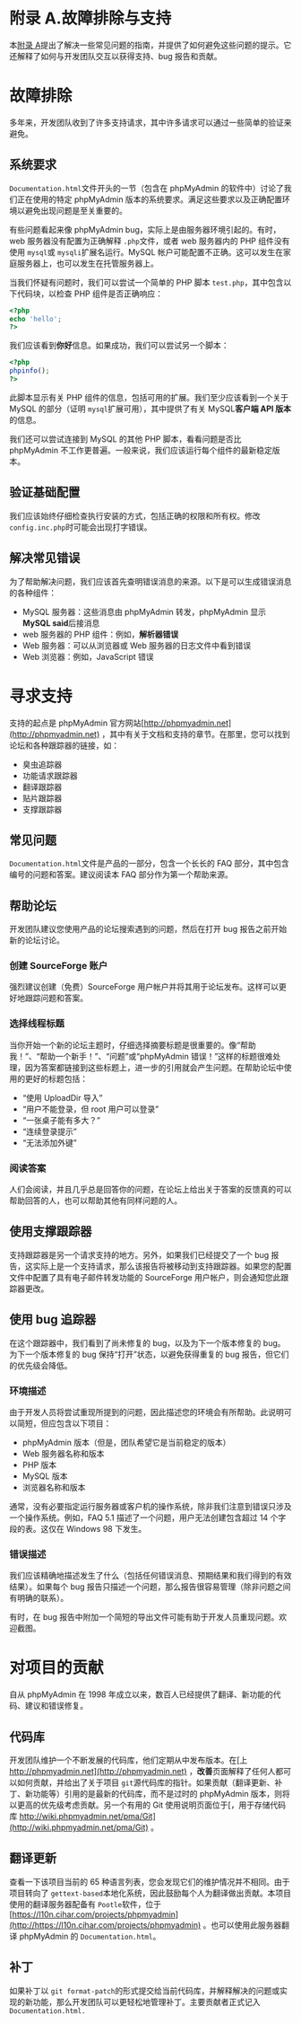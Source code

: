 # 附录 A.故障排除与支持

本[附录 A](20.html "Appendix A. Troubleshooting and Support")提出了解决一些常见问题的指南，并提供了如何避免这些问题的提示。它还解释了如何与开发团队交互以获得支持、bug 报告和贡献。

# 故障排除

多年来，开发团队收到了许多支持请求，其中许多请求可以通过一些简单的验证来避免。

## 系统要求

`Documentation.html`文件开头的一节（包含在 phpMyAdmin 的软件中）讨论了我们正在使用的特定 phpMyAdmin 版本的系统要求。满足这些要求以及正确配置环境以避免出现问题是至关重要的。

有些问题看起来像 phpMyAdmin bug，实际上是由服务器环境引起的。有时，web 服务器没有配置为正确解释 `.php`文件，或者 web 服务器内的 PHP 组件没有使用 `mysql`或 `mysqli`扩展名运行。MySQL 帐户可能配置不正确。这可以发生在家庭服务器上，也可以发生在托管服务器上。

当我们怀疑有问题时，我们可以尝试一个简单的 PHP 脚本 `test.php`，其中包含以下代码块，以检查 PHP 组件是否正确响应：

```php
<?php
echo 'hello';
?>

```

我们应该看到**你好**信息。如果成功，我们可以尝试另一个脚本：

```php
<?php
phpinfo();
?>

```

此脚本显示有关 PHP 组件的信息，包括可用的扩展。我们至少应该看到一个关于 MySQL 的部分（证明 `mysql`扩展可用），其中提供了有关 MySQL**客户端 API 版本**的信息。

我们还可以尝试连接到 MySQL 的其他 PHP 脚本，看看问题是否比 phpMyAdmin 不工作更普遍。一般来说，我们应该运行每个组件的最新稳定版本。

## 验证基础配置

我们应该始终仔细检查执行安装的方式，包括正确的权限和所有权。修改 `config.inc.php`时可能会出现打字错误。

## 解决常见错误

为了帮助解决问题，我们应该首先查明错误消息的来源。以下是可以生成错误消息的各种组件：

*   MySQL 服务器：这些消息由 phpMyAdmin 转发，phpMyAdmin 显示**MySQL said**后接消息
*   web 服务器的 PHP 组件：例如，**解析器错误**
*   Web 服务器：可以从浏览器或 Web 服务器的日志文件中看到错误
*   Web 浏览器：例如，JavaScript 错误

# 寻求支持

支持的起点是 phpMyAdmin 官方网站[http://phpmyadmin.net](http://phpmyadmin.net) ，其中有关于文档和支持的章节。在那里，您可以找到论坛和各种跟踪器的链接，如：

*   臭虫追踪器
*   功能请求跟踪器
*   翻译跟踪器
*   贴片跟踪器
*   支撑跟踪器

## 常见问题

`Documentation.html`文件是产品的一部分，包含一个长长的 FAQ 部分，其中包含编号的问题和答案。建议阅读本 FAQ 部分作为第一个帮助来源。

## 帮助论坛

开发团队建议您使用产品的论坛搜索遇到的问题，然后在打开 bug 报告之前开始新的论坛讨论。

### 创建 SourceForge 账户

强烈建议创建（免费）SourceForge 用户帐户并将其用于论坛发布。这样可以更好地跟踪问题和答案。

### 选择线程标题

当你开始一个新的论坛主题时，仔细选择摘要标题是很重要的。像“帮助我！”、“帮助一个新手！”、“问题”或“phpMyAdmin 错误！”这样的标题很难处理，因为答案都链接到这些标题上，进一步的引用就会产生问题。在帮助论坛中使用的更好的标题包括：

*   “使用 UploadDir 导入”
*   “用户不能登录，但 root 用户可以登录”
*   “一张桌子能有多大？”
*   “连续登录提示”
*   “无法添加外键”

### 阅读答案

人们会阅读，并且几乎总是回答你的问题，在论坛上给出关于答案的反馈真的可以帮助回答的人，也可以帮助其他有同样问题的人。

## 使用支撑跟踪器

支持跟踪器是另一个请求支持的地方。另外，如果我们已经提交了一个 bug 报告，这实际上是一个支持请求，那么该报告将被移动到支持跟踪器。如果您的配置文件中配置了具有电子邮件转发功能的 SourceForge 用户帐户，则会通知您此跟踪器更改。

## 使用 bug 追踪器

在这个跟踪器中，我们看到了尚未修复的 bug，以及为下一个版本修复的 bug。为下一个版本修复的 bug 保持“打开”状态，以避免获得重复的 bug 报告，但它们的优先级会降低。

### 环境描述

由于开发人员将尝试重现所提到的问题，因此描述您的环境会有所帮助。此说明可以简短，但应包含以下项目：

*   phpMyAdmin 版本（但是，团队希望它是当前稳定的版本）
*   Web 服务器名称和版本
*   PHP 版本
*   MySQL 版本
*   浏览器名称和版本

通常，没有必要指定运行服务器或客户机的操作系统，除非我们注意到错误只涉及一个操作系统。例如，FAQ 5.1 描述了一个问题，用户无法创建包含超过 14 个字段的表。这仅在 Windows 98 下发生。

### 错误描述

我们应该精确地描述发生了什么（包括任何错误消息、预期结果和我们得到的有效结果）。如果每个 bug 报告只描述一个问题，那么报告很容易管理（除非问题之间有明确的联系）。

有时，在 bug 报告中附加一个简短的导出文件可能有助于开发人员重现问题。欢迎截图。

# 对项目的贡献

自从 phpMyAdmin 在 1998 年成立以来，数百人已经提供了翻译、新功能的代码、建议和错误修复。

## 代码库

开发团队维护一个不断发展的代码库，他们定期从中发布版本。在[上 http://phpmyadmin.net](http://phpmyadmin.net) ，**改善**页面解释了任何人都可以如何贡献，并给出了关于项目 `git`源代码库的指针。如果贡献（翻译更新、补丁、新功能等）引用的是最新的代码库，而不是过时的 phpMyAdmin 版本，则将以更高的优先级考虑贡献。另一个有用的 Git 使用说明页面位于[，用于存储代码库 http://wiki.phpmyadmin.net/pma/Git](http://wiki.phpmyadmin.net/pma/Git) 。

## 翻译更新

查看一下该项目当前的 65 种语言列表，您会发现它们的维护情况并不相同。由于项目转向了 `gettext-based`本地化系统，因此鼓励每个人为翻译做出贡献。本项目使用的翻译服务器配备有 `Pootle`软件，位于[https://l10n.cihar.com/projects/phpmyadmin](http://https://l10n.cihar.com/projects/phpmyadmin) 。也可以使用此服务器翻译 phpMyAdmin 的 `Documentation.html`。

## 补丁

如果补丁以 `git format-patch`的形式提交给当前代码库，并解释解决的问题或实现的新功能，那么开发团队可以更轻松地管理补丁。主要贡献者正式记入`Documentation.html.`
